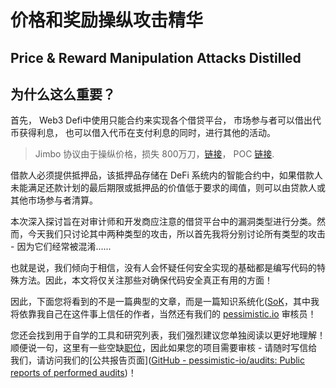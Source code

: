 # 价格和奖励操纵攻击精华

## Price & Reward Manipulation Attacks Distilled



## 为什么这么重要？

首先， Web3 Defi中使用只能合约来实现各个借贷平台， 市场参与者可以借出代币获得利息， 也可以借入代币在支付利息的同时，进行其他的活动。



> Jimbo 协议由于操纵价格，损失 800万刀，[链接](https://twitter.com/1nf0s3cpt/status/1663809377965596674)， POC [链接](https://twitter.com/1nf0s3cpt/status/1663809377965596674).





借款人必须提供抵押品，该抵押品存储在 DeFi 系统内的智能合约中，如果借款人未能满足还款计划的最后期限或抵押品的价值低于要求的阈值，则可以由贷款人或其他市场参与者清算。

本次深入探讨旨在对审计师和开发商应注意的借贷平台中的漏洞类型进行分类。然而，今天我们只讨论其中两种类型的攻击，所以首先我将分别讨论所有类型的攻击 - 因为它们经常被混淆......



也就是说，我们倾向于相信，没有人会怀疑任何安全实现的基础都是编写代码的特殊方法。因此，本文将仅关注那些对确保代码安全真正有用的方面！

因此，下面您将看到的不是一篇典型的文章，而是一篇知识系统化([SoK](https://www.jsys.org/type_SoK)，其中我将依靠我自己在这件事上信任的作者，当然还有我们的 [pessimistic.io](http://pessimistic.io/) 审核员！



您还会找到用于自学的工具和研究列表，我们强烈建议您单独阅读以更好地理解！顺便说一句，这里有一些空缺[职位](http://pessimistic.io/)，因此如果您的项目需要审核 - 请随时写信给我们，请访问我们的[公共报告页面]([GitHub - pessimistic-io/audits: Public reports of performed audits](https://github.com/pessimistic-io/audits))！
